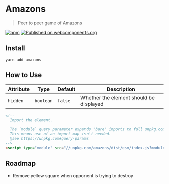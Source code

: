 # Amazons

> Peer to peer game of Amazons

[![npm](https://img.shields.io/npm/v/amazons.svg)](https://www.npmjs.com/package/amazons)
[![Published on webcomponents.org](https://img.shields.io/badge/webcomponents.org-published-blue.svg)](https://www.webcomponents.org/element/amazons)

## Install

`yarn add amazons`

## How to Use

| Attribute | Type | Default | Description |
| --------- | ---- | ------- | ----------- |
| `hidden` | `boolean` | `false` | Whether the element should be displayed |

<!--
Inline demo for webcomponents.org
```
<custom-element-demo>
  <template>
    <next-code-block></next-code-block>
  </template>
</custom-element-demo>
```
-->
```html
<!-- 
  Import the element.

  The `module` query parameter expands "bare" imports to full unpkg.com urls.
  This means use of an import map isn't needed.
  @see https://unpkg.com#query-params
-->
<script type="module" src="//unpkg.com/amazons/dist/esm/index.js?module"></script>


```

## Roadmap

+ Remove yellow square when opponent is trying to destroy
